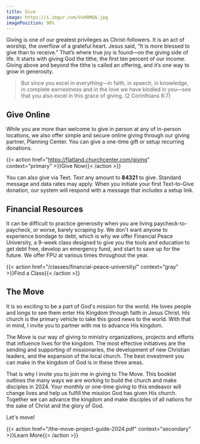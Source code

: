 ```yaml
---
title: Give
image: https://i.imgur.com/VxH0MQA.jpg
imagePosition: 90%
---
```


Giving is one of our greatest privileges as Christ-followers. It is an act of worship, the overflow of a grateful heart. Jesus said, “It is more blessed to give than to receive.” That’s where true joy is found—on the giving side of life. It starts with giving God the tithe, the first ten percent of our income. Giving above and beyond the tithe is called an offering, and it’s one way to grow in generosity.

> But since you excel in everything—in faith, in speech, in knowledge, in complete earnestness and in the love we have kindled in you—see that you also excel in this grace of giving. (2 Corinthians 8:7)

## Give Online

While you are more than welcome to give in person at any of in-person locations, we also offer simple and secure online giving through our giving partner, Planning Center. You can give a one-time gift or setup recurring donations.

{{< action href="https://flatland.churchcenter.com/giving" context="primary" >}}Give Now{{< /action >}}

You can also give via Text. Text any amount to **84321** to give. Standard message and data rates may apply. When you initiate your first Text-to-Give donation, our system will respond with a message that includes a setup link.

## Financial Resources

It can be difficult to practice generosity when you are living paycheck-to-paycheck, or worse, barely scraping by. We don't want anyone to experience bondage to debt, which is why we offer Financial Peace University, a 9-week class designed to give you the tools and education to get debt free, develop an emergency fund, and start to save up for the future. We offer FPU at various times throughout the year.

{{< action href="/classes/financial-peace-university/" context="gray" >}}Find a Class{{< /action >}}

## The Move

It is so exciting to be a part of God's mission for the world. He loves people and longs to see them enter His Kingdom through faith in Jesus Christ. His church is the primary vehicle to take this good news to the world. With that in mind, I invite you to partner with me to advance His kingdom.

The Move is our way of giving to ministry organizations, projects and efforts that influence lives for the kingdom. The most effective initiatives are the sending and supporting of missionaries, the development of new Christian leaders, and the expansion of the local church. The best investment you can make in the kingdom of God is in these three areas.

That is why I invite you to join me in giving to The Move. This booklet outlines the many ways we are working to build the church and make disciples in 2024. Your monthly or one-time giving to this endeavor will change lives and help us fulfill the mission God has given His church. Together we can advance the kingdom and make disciples of all nations for the sake of Christ and the glory of God.

Let's move!

{{< action href="/the-move-project-guide-2024.pdf" context="secondary" >}}Learn More{{< /action >}}
